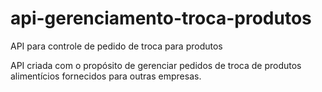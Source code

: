 # api-gerenciamento-troca-produtos
API para controle de pedido de troca para produtos

API criada com o propósito de gerenciar pedidos de troca de produtos alimentícios fornecidos para outras empresas.
